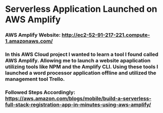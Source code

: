# Serverless Application Launched on AWS Amplify

### AWS Amplify Website: http://ec2-52-91-217-221.compute-1.amazonaws.com/

### In this AWS Cloud project I wanted to learn a tool I found called AWS Amplify. Allowing me to launch a website apaplication utilizing tools like NPM and the Amplify CLI. Using these tools I launched a word processor application offline and utilized the management tool Trello. 

### Followed Steps Accordingly: https://aws.amazon.com/blogs/mobile/build-a-serverless-full-stack-registration-app-in-minutes-using-aws-amplify/
